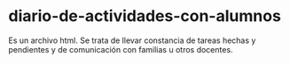# diario-de-actividades-con-alumnos
Es un archivo html. Se trata de llevar constancia de tareas hechas y pendientes y de comunicación con familias u otros docentes.
